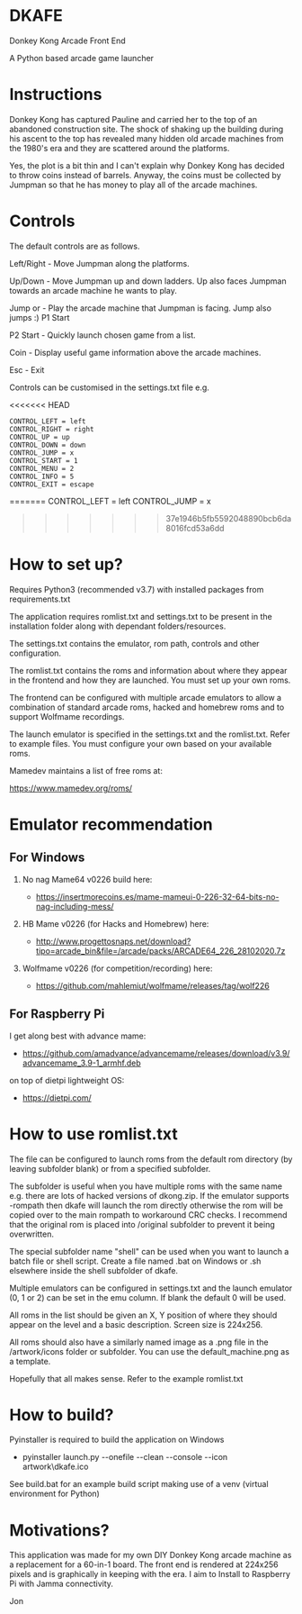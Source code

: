 # **DKAFE** #

Donkey Kong Arcade Front End

A Python based arcade game launcher

Instructions
============
Donkey Kong has captured Pauline and carried her to the top of an abandoned construction site. The shock of shaking up the building during his ascent to the top has revealed many hidden old arcade machines from the 1980's era and they are scattered around the platforms.

Yes, the plot is a bit thin and I can't explain why Donkey Kong has decided to throw coins instead of barrels. Anyway, the coins must be collected by Jumpman so that he has money to play all of the arcade machines.

Controls
========
The default controls are as follows.

Left/Right - Move Jumpman along the platforms.

Up/Down    - Move Jumpman up and down ladders. Up also faces Jumpman towards an arcade machine he wants to play.

Jump or    - Play the arcade machine that Jumpman is facing. Jump also jumps :)
P1 Start

P2 Start   - Quickly launch chosen game from a list.

Coin       - Display useful game information above the arcade machines.

Esc        - Exit

Controls can be customised in the settings.txt file e.g.

<<<<<<< HEAD
```
CONTROL_LEFT = left
CONTROL_RIGHT = right
CONTROL_UP = up
CONTROL_DOWN = down
CONTROL_JUMP = x
CONTROL_START = 1
CONTROL_MENU = 2
CONTROL_INFO = 5
CONTROL_EXIT = escape
```
=======
CONTROL_LEFT = left
CONTROL_JUMP = x
>>>>>>> 37e1946b5fb5592048890bcb6da8016fcd53a6dd

How to set up?
==============
Requires Python3 (recommended v3.7) with installed packages from requirements.txt

The application requires romlist.txt and settings.txt to be present in the installation folder along with dependant folders/resources.
 
The settings.txt contains the emulator, rom path, controls and other configuration.

The romlist.txt contains the roms and information about where they appear in the frontend and how they are launched.  You must set up your own roms.

The frontend can be configured with multiple arcade emulators to allow a combination of standard arcade roms,  hacked and homebrew roms and to support Wolfmame recordings.

The launch emulator is specified in the settings.txt and the romlist.txt.  Refer to example files.  You must configure your own based on your available roms.

Mamedev maintains a list of free roms at:

https://www.mamedev.org/roms/

Emulator recommendation
=======================
For Windows
-----------
1. No nag Mame64 v0226 build here:
   - https://insertmorecoins.es/mame-mameui-0-226-32-64-bits-no-nag-including-mess/

2. HB Mame v0226 (for Hacks and Homebrew) here: 
   - http://www.progettosnaps.net/download?tipo=arcade_bin&file=/arcade/packs/ARCADE64_226_28102020.7z

3. Wolfmame v0226 (for competition/recording) here:
   - https://github.com/mahlemiut/wolfmame/releases/tag/wolf226

For Raspberry Pi
----------------
I get along best with advance mame:
  - https://github.com/amadvance/advancemame/releases/download/v3.9/advancemame_3.9-1_armhf.deb

on top of dietpi lightweight OS:
  - https://dietpi.com/

How to use romlist.txt
======================
The file can be configured to launch roms from the default rom directory (by leaving subfolder blank) or from a specified subfolder.  

The subfolder is useful when you have multiple roms with the same name e.g. there are lots of hacked versions of dkong.zip.  If the emulator supports -rompath then dkafe will launch the rom directly otherwise the rom will be copied over to the main rompath to workaround CRC checks.  I recommend that the original rom is placed into /original subfolder to prevent it being overwritten.

The special subfolder name "shell" can be used when you want to launch a batch file or shell script.  Create a file named <romname>.bat on Windows or <romname>.sh elsewhere inside the shell subfolder of dkafe.

Multiple emulators can be configured in settings.txt and the launch emulator (0, 1 or 2) can be set in the emu column. If blank the default 0 will be used.

All roms in the list should be given an X, Y position of where they should appear on the level and a basic description.  Screen size is 224x256.

All roms should also have a similarly named image as a .png file in the /artwork/icons folder or subfolder.  You can use the default_machine.png as a template.

Hopefully that all makes sense.  Refer to the example romlist.txt

How to build?
=============
Pyinstaller is required to build the application on Windows
  - pyinstaller launch.py --onefile --clean --console --icon artwork\dkafe.ico

See build.bat for an example build script making use of a venv (virtual environment for Python)

Motivations?
============
This application was made for my own DIY Donkey Kong arcade machine as a replacement for a 60-in-1 board.  The front end is rendered at 224x256 pixels and is graphically in keeping with the era.
I aim to Install to Raspberry Pi with Jamma connectivity.

Jon